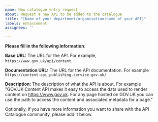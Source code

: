 ```yaml
---
name: New catalogue entry request
about: Request a new API to be added to the catalogue
title: "[Name of your department/organisation:name of your API]"
labels: enhancement
assignees: ''

---
```


**Please fill in the following information:**

**Base URL:**
The URL for the API. For example, `https://www.gov.uk/api/content`.

**Documentation URL:**
The URL for the API documentation. For example `https://content-api.publishing.service.gov.uk/`

**Description:**
The description of what the API is about. For example "GOV.UK Content API makes it easy to access the data used to render content on https://www.gov.uk. For any page hosted on GOV.UK you can use the path to access the content and associated metadata for a page."

Optionally, if you have more information you want to share with the API Catalogue community, please add it below.
